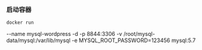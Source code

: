 ### 启动容器
```shell
docker run 

```
--name mysql-wordpress -d -p 8844:3306 -v /root/mysql-data/mysql:/var/lib/mysql -e MYSQL_ROOT_PASSWORD=123456 mysql:5.7